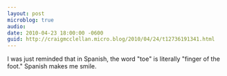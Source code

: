 ```yaml
---
layout: post
microblog: true
audio: 
date: 2010-04-23 18:00:00 -0600
guid: http://craigmcclellan.micro.blog/2010/04/24/t12736191341.html
---
```

I was just reminded that in Spanish, the word "toe" is literally "finger of the foot." Spanish makes me smile.
